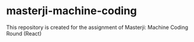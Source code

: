 # masterji-machine-coding

This repository is created for the assignment of Masterji: Machine Coding Round (React)
